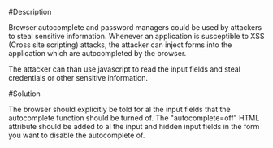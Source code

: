 #Description

Browser autocomplete and password managers could be used by attackers to steal sensitive
information. Whenever an application is susceptible to XSS (Cross site scripting) attacks,
the attacker can inject forms into the application which are autocompleted by the browser.

The attacker can than use javascript to read the input fields and steal credentials or
other sensitive information.

#Solution

The browser should explicitly be told for al the input fields that the autocomplete function
should be turned of. The "autocomplete=off" HTML attribute should be added to al the input and
hidden input fields in the form you want to disable the autocomplete of.

